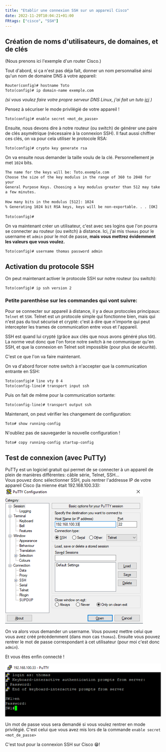 ```yaml
---
title: "Etablir une connexion SSH sur un appareil Cisco"
date: 2022-11-29T10:04:21+01:00
FRtags: ["cisco", "SSH"]
---
```


## Création de noms d'utilisateurs, de domaines, et de clés ##

(Nous prenons ici l'exemple d'un router Cisco.)

Tout d'abord, si ça n'est pas déja fait, donner un nom personnalisé ainsi qu'un nom de domaine DNS à votre appareil:

```
Router(config)# hostname Toto
Toto(config)# ip domain-name exemple.com

```
*(si vous voulez faire votre propre serveur DNS Linux, j'ai fait un tuto [ici](/fr/notes/linux-dns/) )*    

Pensez à sécuriser le mode privilégié de votre appareil ! 

```
Toto(config)# enable secret <mot_de_passe>
```
Ensuite, nous devons dire à notre routeur (ou switch) de générer une paire de clés asymétrique (nécessaire à la connexion SSH).
Il faut aussi chiffrer ces clés, on va pour cela utiliser le protocole RSA:

```
Toto(config)# crypto key generate rsa
```
On va ensuite nous demander la taille voulu de la clé. Personnellement je met `1024` bits.

```
The name for the keys will be: Toto.exemple.com
Choose the size of the key modulus in the range of 360 to 2048 for your
General Purpose Keys. Choosing a key modulus greater than 512 may take a few minutes.

How many bits in the modulus [512]: 1024
% Generating 1024 bit RSA keys, keys will be non-exportable. . . [OK]

Toto(config)# 

```
On va maintenant créer un utilisateur, c'est avec ses logins que l'on pourra se connecter au routeur (ou switch) à distance. 
Ici, j'ai mis `thomas` pour le username et `admin` pour le mot de passe, **mais vous mettrez évidemment les valeurs que vous voulez.**

```
Toto(config)# username thomas password admin

```
## Activation du protocole SSH ##

On peut maintenant activer le protocole SSH sur notre routeur (ou switch): 

```
Toto(config)# ip ssh version 2
```
### Petite parenthèse sur les commandes qui vont suivre: ###

Pour se connecter sur appareil à distance, il y a deux protocoles principaux: `Telnet` et `SSH`. Telnet est un protocole simple qui fonctionne bien, mais qui n'est pas du tout sécurisé et crypté: c'est à dire que n'importe qui peut intercepter les trames de communication entre vous et l'appareil.    

SSH est quand lui crypté (grâce aux clés que nous avons généré plus tôt). La norme veut donc que l'on force notre switch à ne communiquer qu'en SSH, et que la connexion en Telnet soit impossible (pour plus de sécurité).

C'est ce que l'on va faire maintenant.

On va d'abord forcer notre switch à n'accepter que la communication entrante en SSH: 
```
Toto(config)# line vty 0 4
Toto(config-line)# transport input ssh

```
Puis on fait de même pour la communication sortante: 
```
Toto(config-line)# transport output ssh
```

Maintenant, on peut vérifier les changement de configuration:

```
Toto# show running-config

```

N'oubliez pas de sauvegarder la nouvelle configuration ! 

```
Toto# copy running-config startup-config 

```

## Test de connexion (avec PuTTy) ##

PuTTy est un logiciel gratuit qui permet de se connecter à un appareil de plein de manières différentes: câble série, Telnet, SSH...    
Vous pouvez donc sélectionner SSH, puis rentrer l'addresse IP de votre appareil Cisco (la mienne était 192.168.100.33):
![putty](/images/putty.PNG)

On va alors vous demander un username. Vous pouvez mettre celui que vous avez créé précédemment (dans mon cas `thomas`).
Ensuite vous pouvez rentrer le mot de passe correspondant à cet utilisateur (pour moi c'est donc `admin`).    
   
Et vous êtes enfin connecté !    

![ssh](/images/ssh.PNG)

Un mot de passe vous sera demandé si vous voulez rentrer en mode privilégié. C'est celui que vous avez mis lors de la commande `enable secret <mot_de_passe>` 

C'est tout pour la connexion SSH sur Cisco 😁!  


